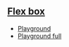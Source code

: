 ## [Flex box](https://caniuse.com/?search=flexbox)
- [Playground](https://codepen.io/AhmedHelalAhmed/pen/rNZJmdX?editors=1100)
- [Playground full](https://codepen.io/enxaneta/full/adLPwv)
